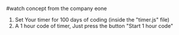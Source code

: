 #watch concept from the company eone
1. Set Your timer for 100 days of coding (inside the "timer.js" file)
2. A 1 hour code of timer, Just press the button "Start 1 hour code"